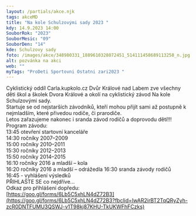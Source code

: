 ```yaml
---
layout: /partials/akce.njk
tags: akceMD
title: "Na kole Schulzovými sady 2023 "
kdy: 14.9.2023 14:00
SouborRok: "2023"
SouborMesic: "09"
SouborDen: "14"
kde: Schulzovy sady
foto: /images/akce/348980331_1889610328072451_514111458689113258_n.jpg
alt: pozvánka na akci
web: ""
myTags: "ProDeti Sportovni Ostatni zari2023 "
---
```

<!--StartFragment-->

Cyklistický oddíl Carla.kupkolo.cz Dvůr Králové nad Labem zve všechny děti škol a školek Dvora Králové a okolí na cyklistický závod Na kole Schulzovými sady.\
Startuje se od nejstarších závodníků, kteří mohou přijít sami až postupně k nejmladším, které přivedou rodiče, či prarodiče.\
Letos zařazujeme nakonec i sranda závod rodičů a doprovodu dětí!!!\
Program závodu:\
13:45 otevření startovní kanceláře\
14:30 ročníky 2007–2009\
15:00 ročníky 2010–2011\
15:30 ročníky 2012–2013\
15:50 ročníky 2014–2015\
16:10 ročníky 2016 a mladší – kola\
16:20 ročníky 2016 a mladší – odrážedla 16:30 sranda závody rodičů\
16:45 - vyhlášení výsledků\
PŘIHLAŠTE SE co nejdříve...\
Odkaz pro přihlášení dopředu:\
[https://goo.gl/forms/6Lb5C5xhLN4dZ72B3](https://goo.gl/forms/6Lb5C5xhLN4dZ72B3?fbclid=IwAR2irBT2TqQRyZyh-zcR0DNTFUMU3QSWJ-v1T98kj87KHU-TkUKWFhFCzks)

<!--EndFragment-->